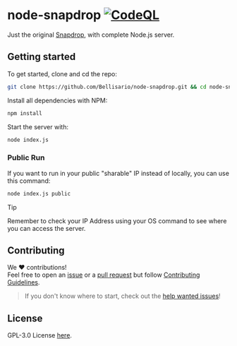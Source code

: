 # node-snapdrop [![CodeQL](https://github.com/Bellisario/node-snapdrop/actions/workflows/codeql-analysis.yml/badge.svg)](https://github.com/Bellisario/node-snapdrop/actions/workflows/codeql-analysis.yml)

Just the original [Snapdrop](https://github.com/RobinLinus/Snapdrop), with complete Node.js server.

## Getting started

To get started, clone and cd the repo:

```bash
git clone https://github.com/Bellisario/node-snapdrop.git && cd node-snapdrop
```

Install all dependencies with NPM:

```bash
npm install
```

Start the server with:

```bash
node index.js
```

### Public Run

If you want to run in your public "sharable" IP instead of locally, you can use this command:

```bash
node index.js public
```

> [!TIP]
> Remember to check your IP Address using your OS command to see where you can access the server.

## Contributing

We :heart: contributions!\
Feel free to open an [issue](https://github.com/Bellisario/node-snapdrop/issues) or a [pull request](https://github.com/Bellisario/node-snapdrop/pulls) but follow [Contributing Guidelines](https://github.com/Bellisario/node-snapdrop/blob/main/CONTRIBUTING.md).

> If you don't know where to start, check out the [help wanted issues](https://github.com/Bellisario/node-snapdrop/labels/help%20wanted)!

## License

GPL-3.0 License [here](https://github.com/Bellisario/node-snapdrop/blob/main/LICENSE).
